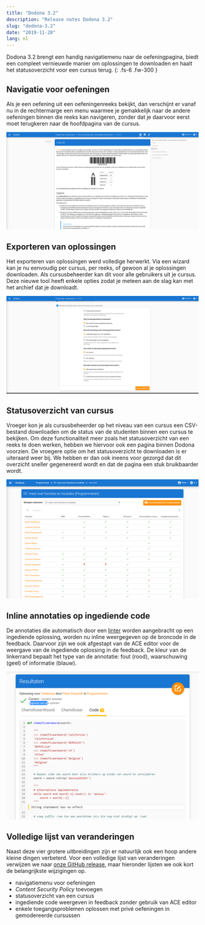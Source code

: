 ```yaml
---
title: "Dodona 3.2"
description: "Release notes Dodona 3.2"
slug: "dodona-3.2"
date: "2019-11-28"
lang: nl
---
```


Dodona 3.2 brengt een handig navigatiemenu naar de oefeningpagina, biedt een compleet vernieuwde manier om oplossingen te downloaden en haalt het statusoverzicht voor een cursus terug.
{: .fs-6 .fw-300 }

## Navigatie voor oefeningen

Als je een oefening uit een oefeningenreeks bekijkt, dan verschijnt er vanaf nu in de rechtermarge een menu waarmee je gemakkelijk naar de andere oefeningen binnen die reeks kan navigeren, zonder dat je daarvoor eerst moet terugkeren naar de hoofdpagina van de cursus.

![Navigatie voor oefeningen](/assets/img/news/dodona-3.2/exercise-navigation-nl.png)


## Exporteren van oplossingen

Het exporteren van oplossingen werd volledige herwerkt. Via een wizard kan je nu eenvoudig per cursus, per reeks, of gewoon al je oplossingen downloaden. Als cursusbeheerder kan dit voor alle gebruikers uit je cursus. Deze nieuwe tool heeft enkele opties zodat je meteen aan de slag kan met het archief dat je downloadt.

![Opties voor het exporteren van oplossingen](/assets/img/news/dodona-3.2/export-nl.png)

## Statusoverzicht van cursus

Vroeger kon je als cursusbeheerder op het niveau van een cursus een CSV-bestand downloaden om de status van de studenten binnen een cursus te bekijken. Om deze functionaliteit meer zoals het statusoverzicht van een reeks te doen werken, hebben we hiervoor ook een pagina binnen Dodona voorzien. De vroegere optie om het statusoverzicht te downloaden is er uiteraard weer bij. We hebben er dan ook ineens voor gezorgd dat dit overzicht sneller gegenereerd wordt en dat de pagina een stuk bruikbaarder wordt.

![Nieuwe statusoverzicht pagina](/assets/img/news/dodona-3.2/scoresheet-nl.png)

## Inline annotaties op ingediende code

De annotaties die automatisch door een [linter](https://en.wikipedia.org/wiki/Lint_(software)) worden aangebracht op een ingediende oplossing, worden nu inline weergegeven op de broncode in de feedback. Daarvoor zijn we ook afgestapt van de ACE editor voor de weergave van de ingediende oplossing in de feedback. De kleur van de linkerrand bepaalt het type van de annotatie: fout (rood), waarschuwing (geel) of informatie (blauw).

![Inline annotaties](/assets/img/news/dodona-3.2/code_annotations-nl.png)

## Volledige lijst van veranderingen

Naast deze vier grotere uitbreidingen zijn er natuurlijk ook een hoop andere kleine dingen verbeterd. Voor een volledige lijst van veranderingen verwijzen we naar [onze GitHub release](https://github.com/dodona-edu/dodona/releases/tag/3.2), maar hieronder lijsten we ook kort de belangrijkste wijzigingen op.

 * navigatiemenu voor oefeningen
 * _Content Security Policy_ toevoegen
 * statusoverzicht van een cursus
 * ingediende code weergeven in feedback zonder gebruik van ACE editor
 * enkele toegangsproblemen oplossen met privé oefeningen in gemodereerde cursussen
